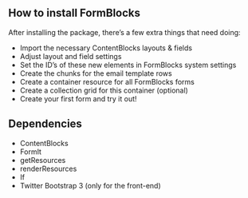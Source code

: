 ## How to install FormBlocks

After installing the package, there’s a few extra things that need doing:

- Import the necessary ContentBlocks layouts & fields
- Adjust layout and field settings
- Set the ID’s of these new elements in FormBlocks system settings
- Create the chunks for the email template rows
- Create a container resource for all FormBlocks forms
- Create a collection grid for this container (optional)
- Create your first form and try it out!

## Dependencies

- ContentBlocks
- FormIt
- getResources
- renderResources
- If
- Twitter Bootstrap 3 (only for the front-end)
